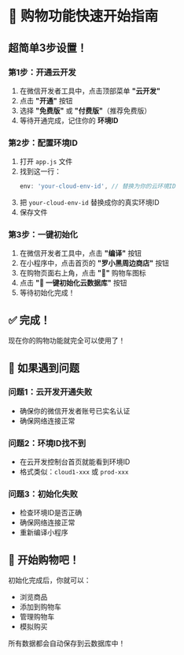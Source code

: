 # 🚀 购物功能快速开始指南

## 超简单3步设置！

### 第1步：开通云开发
1. 在微信开发者工具中，点击顶部菜单 **"云开发"**
2. 点击 **"开通"** 按钮
3. 选择 **"免费版"** 或 **"付费版"**（推荐免费版）
4. 等待开通完成，记住你的 **环境ID**

### 第2步：配置环境ID
1. 打开 `app.js` 文件
2. 找到这一行：
   ```javascript
   env: 'your-cloud-env-id', // 替换为你的云环境ID
   ```
3. 把 `your-cloud-env-id` 替换成你的真实环境ID
4. 保存文件

### 第3步：一键初始化
1. 在微信开发者工具中，点击 **"编译"** 按钮
2. 在小程序中，点击首页的 **"罗小黑周边商店"** 按钮
3. 在购物页面右上角，点击 **"🛒"** 购物车图标
4. 点击 **"🚀 一键初始化云数据库"** 按钮
5. 等待初始化完成！

## ✅ 完成！

现在你的购物功能就完全可以使用了！

## 🔧 如果遇到问题

### 问题1：云开发开通失败
- 确保你的微信开发者账号已实名认证
- 确保网络连接正常

### 问题2：环境ID找不到
- 在云开发控制台首页就能看到环境ID
- 格式类似：`cloud1-xxx` 或 `prod-xxx`

### 问题3：初始化失败
- 检查环境ID是否正确
- 确保网络连接正常
- 重新编译小程序

## 🎉 开始购物吧！

初始化完成后，你就可以：
- 浏览商品
- 添加到购物车
- 管理购物车
- 模拟购买

所有数据都会自动保存到云数据库中！
